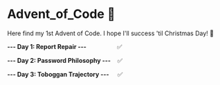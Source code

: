 # Advent_of_Code :gift:
Here find my 1st Advent of Code.
I hope I'll success 'til Christmas Day! :christmas_tree:

**--- Day 1: Report Repair ---**&nbsp;&nbsp;&nbsp;&nbsp;&nbsp;&nbsp;&nbsp;&nbsp;&nbsp;&nbsp;&nbsp;&nbsp;&nbsp;&nbsp;&nbsp;&nbsp;&nbsp;&nbsp;:white_check_mark:

**--- Day 2: Password Philosophy ---**&nbsp;&nbsp;&nbsp;&nbsp;:white_check_mark:

**--- Day 3: Toboggan Trajectory ---**&nbsp;&nbsp;&nbsp;&nbsp;&nbsp;:white_check_mark:
